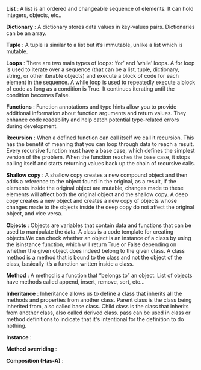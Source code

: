**List** : A list is an ordered and changeable sequence of elements. It can hold integers, objects, etc.. 

**Dictionary** : A dictionary stores data values in key-values pairs. Dictionaries can be an array.

**Tuple**  : A tuple is similar to a list but it’s immutable, unlike a list which is mutable.

**Loops** : There are two main types of loops: ‘for’ and ‘while’ loops. 
A for loop is used to iterate over a sequence (that can be a list, tuple, dictionary, string, or other iterable objects) and execute a block of code for each element in the sequence.
A while loop is used to repeatedly execute a block of code as long as a condition is True. It continues iterating until the condition becomes False.

**Functions** : Function annotations and type hints allow you to provide additional information about function arguments and return values. They enhance code readability and help catch potential type-related errors during development. 

**Recursion** : When a defined function can call itself we call it recursion. This has the benefit of meaning that you can loop through data to reach a result. Every recursive function must have a base case, which defines the simplest version of the problem. When the function reaches the base case, it stops calling itself and starts returning values back up the chain of recursive calls.

**Shallow copy** : A shallow copy creates a new compound object and then adds a reference to the object found in the original, as a result, if the elements inside the original object are mutable, changes made to these elements will affect both the original object and the shallow copy. A deep copy creates a new object and creates a new copy of objects whose changes made to the objects inside the deep copy do not affect the original object, and vice versa. 

**Objects** : Objects are variables that contain data and functions that can be used to manipulate the data. A class is a code template for creating objects.We can check whether an object is an instance of a class by using the isinstance function, which will return True or False depending on whether the given object does indeed belong to the given class. A class method is a method that is bound to the class and not the object of the class, basically it’s a function written inside a class. 

**Method** : A method is a function that “belongs to” an object. List of objects have methods called append, insert, remove, sort, etc…

**Inheritance** : Inheritance allows us to define a class that inherits all the methods and properties from another class. Parent class is the class being inherited from, also called base class. Child class is the class that inherits from another class, also called derived class. pass can be used in class or method definitions to indicate that it's intentional for the definition to do nothing. 

**Instance** : 

**Method overriding** : 

**Composition (Has-A)** : 

